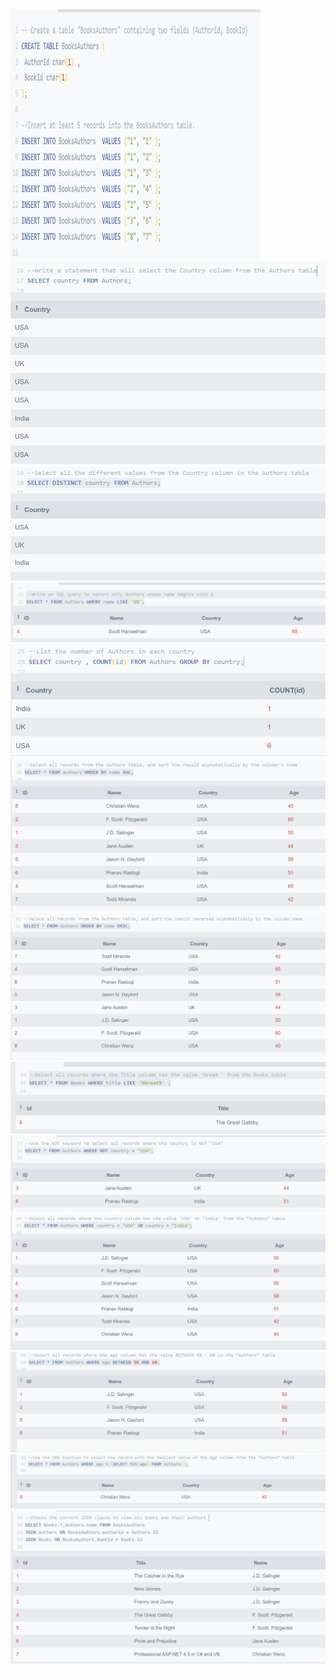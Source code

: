 <img src="1SQL.png" width="400" height="400">
<img src="2SQL.png" >
<img src="3SQL.png">
<img src="4SQL.png" >
<img src="5SQL.png" >
<img src="SQL6.png">
<img src="7SQL.png">
<img src="8SQL.png" >
<img src="9SQL.png" >
<img src="10SQL.png">
<img src="11SQL.png">
<img src="12SQL.png" >
<img src="13SQL.png" >

